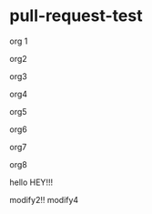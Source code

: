 # pull-request-test

org 1

org2

org3

org4

org5

org6

org7

org8

hello
HEY!!!

modify2!!
modify4